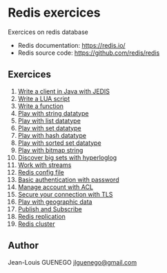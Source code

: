 # Redis exercices

Exercices on redis database

- Redis documentation: https://redis.io/
- Redis source code: https://github.com/redis/redis

## Exercices

1. [Write a client in Java with JEDIS](./01-jedis/README.md)
2. [Write a LUA script](./02-lua/README.md)
3. [Write a function](./03-functions/README.md)
4. [Play with string datatype](./04-string/README.md)
5. [Play with list datatype](./05-list/README.md)
6. [Play with set datatype](./06-set/README.md)
7. [Play with hash datatype](./07-hashes/README.md)
8. [Play with sorted set datatype](./08-sorted-set/README.md)
9. [Play with bitmap string](./09-bitmap/README.md)
10. [Discover big sets with hyperloglog](./10-hyperloglog/README.md)
11. [Work with streams](./11-streams/README.md)
12. [Redis config file](./12-configuration/)
13. [Basic authentication with password](./13-basic-authentication/)
14. [Manage account with ACL](./14-users/README.md)
15. [Secure your connection with TLS](./15-tls/README.md)
16. [Play with geographic data](./16-geospatial/README.md)
17. [Publish and Subscribe](./17-pubsub/README.md)
18. [Redis replication](./18-replication/README.md)
19. [Redis cluster](./19-cluster/README.md)

## Author

Jean-Louis GUENEGO <jlguenego@gmail.com>
